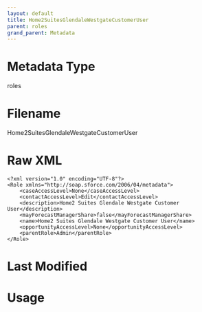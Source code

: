```yaml
---
layout: default
title: Home2SuitesGlendaleWestgateCustomerUser
parent: roles
grand_parent: Metadata
---
```

# Metadata Type
roles


# Filename 
Home2SuitesGlendaleWestgateCustomerUser


# Raw XML
```
<?xml version="1.0" encoding="UTF-8"?>
<Role xmlns="http://soap.sforce.com/2006/04/metadata">
    <caseAccessLevel>None</caseAccessLevel>
    <contactAccessLevel>Edit</contactAccessLevel>
    <description>Home2 Suites Glendale Westgate Customer User</description>
    <mayForecastManagerShare>false</mayForecastManagerShare>
    <name>Home2 Suites Glendale Westgate Customer User</name>
    <opportunityAccessLevel>None</opportunityAccessLevel>
    <parentRole>Admin</parentRole>
</Role>
```


# Last Modified


# Usage
